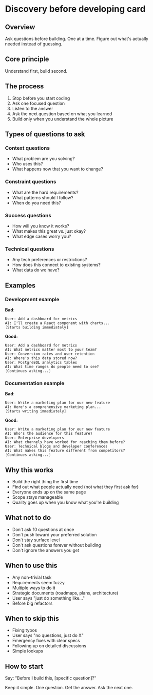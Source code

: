# Discovery before developing card

## Overview

Ask questions before building. One at a time. Figure out what's actually needed
instead of guessing.

## Core principle

Understand first, build second.

## The process

1. Stop before you start coding
2. Ask one focused question
3. Listen to the answer
4. Ask the next question based on what you learned
5. Build only when you understand the whole picture

## Types of questions to ask

### Context questions

- What problem are you solving?
- Who uses this?
- What happens now that you want to change?

### Constraint questions

- What are the hard requirements?
- What patterns should I follow?
- When do you need this?

### Success questions

- How will you know it works?
- What makes this great vs. just okay?
- What edge cases worry you?

### Technical questions

- Any tech preferences or restrictions?
- How does this connect to existing systems?
- What data do we have?

## Examples

### Development example

**Bad:**

```
User: Add a dashboard for metrics
AI: I'll create a React component with charts...
[Starts building immediately]
```

**Good:**

```
User: Add a dashboard for metrics
AI: What metrics matter most to your team?
User: Conversion rates and user retention
AI: Where's this data stored now?
User: PostgreSQL analytics tables
AI: What time ranges do people need to see?
[Continues asking...]
```

### Documentation example

**Bad:**

```
User: Write a marketing plan for our new feature
AI: Here's a comprehensive marketing plan...
[Starts writing immediately]
```

**Good:**

```
User: Write a marketing plan for our new feature
AI: Who's the audience for this feature?
User: Enterprise developers
AI: What channels have worked for reaching them before?
User: Technical blogs and developer conferences
AI: What makes this feature different from competitors?
[Continues asking...]
```

## Why this works

- Build the right thing the first time
- Find out what people actually need (not what they first ask for)
- Everyone ends up on the same page
- Scope stays manageable
- Quality goes up when you know what you're building

## What not to do

- Don't ask 10 questions at once
- Don't push toward your preferred solution
- Don't stay surface level
- Don't ask questions forever without building
- Don't ignore the answers you get

## When to use this

- Any non-trivial task
- Requirements seem fuzzy
- Multiple ways to do it
- Strategic documents (roadmaps, plans, architecture)
- User says "just do something like..."
- Before big refactors

## When to skip this

- Fixing typos
- User says "no questions, just do X"
- Emergency fixes with clear specs
- Following up on detailed discussions
- Simple lookups

## How to start

Say: "Before I build this, [specific question]?"

Keep it simple. One question. Get the answer. Ask the next one.
